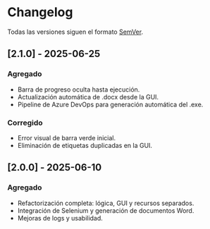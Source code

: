 # Changelog

Todas las versiones siguen el formato [SemVer](https://semver.org/lang/es/).

## [2.1.0] - 2025-06-25
### Agregado
- Barra de progreso oculta hasta ejecución.
- Actualización automática de .docx desde la GUI.
- Pipeline de Azure DevOps para generación automática del .exe.

### Corregido
- Error visual de barra verde inicial.
- Eliminación de etiquetas duplicadas en la GUI.

## [2.0.0] - 2025-06-10
### Agregado
- Refactorización completa: lógica, GUI y recursos separados.
- Integración de Selenium y generación de documentos Word.
- Mejoras de logs y usabilidad.
